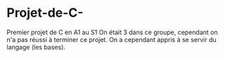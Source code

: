 # Projet-de-C-
Premier projet de C en A1 au S1
On était 3 dans ce groupe, cependant on n'a pas réussi à terminer ce projet.
On a cependant appris à se servir du langage (les bases).
